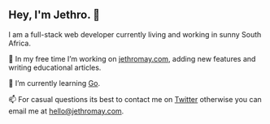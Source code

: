 ## Hey, I'm Jethro. 👋

I am a full-stack web developer currently living and working in sunny South Africa. 

🔭 In my free time I’m working on [jethromay.com](https://jethromay.com), adding new features and writing educational articles.

🌱 I’m currently learning [Go](https://golang.org/).

📫 For casual questions its best to contact me on [Twitter](https://twitter.com/may_jethro) otherwise you can email me at <hello@jethromay.com>.
